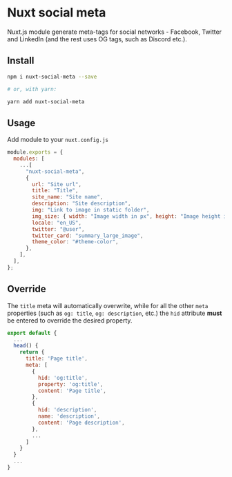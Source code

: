 # Nuxt social meta

Nuxt.js module generate meta-tags for social networks - Facebook, Twitter and LinkedIn (and the rest uses OG tags, such as Discord etc.).

## Install

```sh
npm i nuxt-social-meta --save

# or, with yarn:

yarn add nuxt-social-meta
```

## Usage

Add module to your `nuxt.config.js`

```js
module.exports = {
  modules: [
    ...[
      "nuxt-social-meta",
      {
        url: "Site url",
        title: "Title",
        site_name: "Site name",
        description: "Site description",
        img: "Link to image in static folder",
        img_size: { width: "Image width in px", height: "Image height in px" },
        locale: "en_US",
        twitter: "@user",
        twitter_card: "summary_large_image",
        theme_color: "#theme-color",
      },
    ],
  ],
};
```

## Override

The `title` meta will automatically overwrite, while for all the other `meta` properties (such as `og: title`, `og: description`, etc.) the `hid` attribute **must** be entered to override the desired property.

```js
export default {
  ...
  head() {
    return {
      title: 'Page title',
      meta: [
        {
          hid: 'og:title',
          property: 'og:title',
          content: 'Page title',
        },
        {
          hid: 'description',
          name: 'description',
          content: 'Page description',
        },
        ...
      ]
    }
  }
  ...
}
```